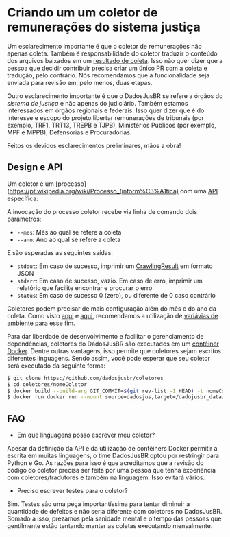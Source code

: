 # Criando um um coletor de remunerações do sistema justiça

Um esclarecimento importante é que o coletor de remunerações não apenas coleta. Também é responsabilidade do coletor traduzir o conteúdo dos arquivos baixados em um [resultado de coleta](https://github.com/dadosjusbr/storage/blob/master/agency.go#L27). Isso não quer dizer que a pessoa que decidir contribuir precisa criar um único [PR](https://help.github.com/pt/github/collaborating-with-issues-and-pull-requests/creating-a-pull-request) com a coleta e tradução, pelo contrário. Nós recomendamos que a funcionalidade seja enviada para revisão em, pelo menos, duas etapas.

Outro esclarecimento importante é que o DadosJusBR se refere a órgãos do *sistema de justiça* e não apenas do judiciário. Também estamos interessados em órgãos regionais e federais. Isso quer dizer que é do interesse e escopo do projeto libertar remunerações de tribunais (por exemplo, TRF1, TRT13, TREPB e TJPB), Ministérios Públicos (por exemplo, MPF e MPPB), Defensorias e Procuradorias.

Feitos os devidos esclarecimentos preliminares, mãos a obra!

## Design e API

Um coletor é um [processo](https://pt.wikipedia.org/wiki/Processo_(inform%C3%A1tica) com uma [API](https://pt.wikipedia.org/wiki/Interface_de_programa%C3%A7%C3%A3o_de_aplica%C3%A7%C3%B5es) específica:

A invocação do processo coletor recebe via linha de comando dois parâmetros:

- `--mes`: Mês ao qual se refere a coleta
- `--ano`: Ano ao qual se refere a coleta

E são esperadas as seguintes saídas:

- `stdout`: Em caso de sucesso, imprimir um [CrawlingResult](https://github.com/dadosjusbr/storage/blob/master/agency.go#L27) em formato JSON
- `stderr`: Em caso de sucesso, vazio. Em caso de erro, imprimir um relatório que facilite encontrar e procurar o erro
- `status`: Em caso de sucesso 0 (zero), ou diferente de 0 caso contrário

Coletores podem precisar de mais configuração além do mês e do ano da coleta. Como visto [aqui](https://github.com/dadosjusbr/coletores/tree/master/mppb) e [aqui](https://github.com/dadosjusbr/coletores/tree/master/trepb), recomendamos a utilização de [variávias de ambiente](https://pt.wikipedia.org/wiki/Vari%C3%A1vel_de_ambiente) para esse fim.

Para dar liberdade de desenvolvimento e facilitar o gerenciamento de dependências, coletores do DadosJusBR são executados em um [contêiner Docker](https://aws.amazon.com/pt/containers/?nc1=f_ccr). Dentre outras vantagens, isso permite que coletores sejam escritos diferentes linguagens. Sendo assim, você pode esperar que seu coletor será executado da seguinte forma:

```sh
$ git clone https://github.com/dadosjusbr/coletores
$ cd coletores/nomeColetor
$ docker build --build-arg GIT_COMMIT=$(git rev-list -1 HEAD) -t nomeColetor .
$ docker run docker run --mount source=dadosjus,target=/dadojusbr_data/ --env-file=.env nomeColetor --mes=01 --ano=2020 > nomeColetor_2020_01.json
```

## FAQ

- Em que linguagens posso escrever meu coletor?

Apesar da definição da API e da utilização de contêiners Docker permitir a escrita em muitas linguagens, o time DadosJusBR optou por restringir para Python e Go. As razões para isso é que acreditamos que a revisão do código do coletor precisa ser feita por uma pessoa que tenha experiência com coletores/tradutores e também na linguagem. Isso evitará vários.

- Preciso escrever testes para o coletor?

Sim. Testes são uma peça importantíssima para tentar diminuir a quantidade de defeitos e não seria diferente com coletores no DadosJusBR. Somado a isso, prezamos pela sanidade mental e o tempo das pessoas que gentilmente estão tentando manter as coletas executando mensalmente.
